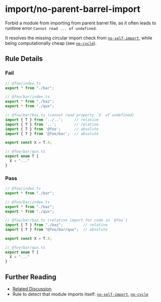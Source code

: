 # import/no-parent-barrel-import

<!-- end auto-generated rule header -->

Forbid a module from importing from parent barrel file, as it often leads to runtime error `Cannot read ... of undefined`.

It resolves the missing circular import check from [`no-self-import`], while being computationally cheap (see [`no-cycle`]).

## Rule Details

### Fail

```js
// @foo/index.ts
export * from "./bar";

// @foo/bar/index.ts
export * from "./baz";
export * from "./qux";

// @foo/bar/baz.ts (cannot read property `X` of undefined)
import { T } from '../..';     // relative
import { T } from '..';        // relative
import { T } from '@foo';      // absolute
import { T } from '@foo/bar';  // absolute

export const X = T.X;

// @foo/bar/qux.ts
export enum T {
  X = "..."
}
```

### Pass

```js
// @foo/index.ts
export * from "./bar";

// @foo/bar/index.ts
export * from "./baz";
export * from "./qux";

// @foo/bar/baz.ts (relative import for code in `@foo`)
import { T } from "./baz";         // relative
import { T } from "@foo/bar/qux";  // absolute

export const X = T.X;

// @foo/bar/qux.ts
export enum T {
  X = "..."
}
```

## Further Reading

- [Related Discussion](https://github.com/import-js/eslint-plugin-import/pull/2318#issuecomment-1027807460)
- Rule to detect that module imports itself: [`no-self-import`], [`no-cycle`]

[`no-self-import`]: ./no-self-import.md
[`no-cycle`]: ./no-cycle.md
